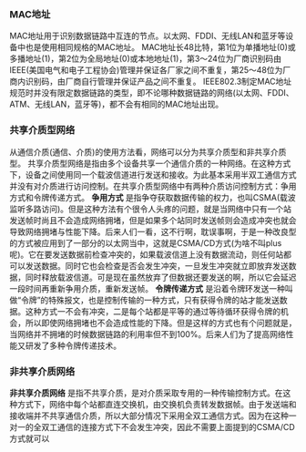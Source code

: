 ### MAC地址
MAC地址用于识别数据链路中互连的节点。以太网、FDDI、无线LAN和蓝牙等设备中也是使用相同规格的MAC地址。
MAC地址长48比特，第1位为单播地址(0)或多播地址(1)，第2位为全局地址(0)或本地地址(1)，第3～24位为厂商识别码由IEEE(美国电气和电子工程协会)管理并保证各厂家之间不重复，第25～48位为厂商内识别码，由厂商自行管理并保证产品之间不重复。
IEEE802.3制定MAC地址规范时并没有限定数据链路的类型，即不论哪种数据链路的网络(以太网、FDDI、ATM、无线LAN，蓝牙等)，都不会有相同的MAC地址出现。
### 共享介质型网络
从通信介质(通信、介质)的使用方法看，网络可以分为共享介质型和非共享介质型。
共享介质型网络是指由多个设备共享一个通信介质的一种网络。在这种方式下，设备之间使用同一个载波信道进行发送和接收。为此基本采用半双工通信方式并没有对介质进行访问控制。在共享介质型网络中有两种介质访问控制方式：争用方式和令牌传递方式。
**争用方式** 是指争夺获取数据传输的权力，也叫CSMA(载波监听多路访问)。但是这种方法有个很令人头疼的问题，就是当网络中只有一个站发送帧时尚且不会造成网络拥堵，但是如果多个站同时发送帧则会造成冲突也就会导致网络拥堵与性能下降。后来人们一看，这不行啊，耽误事啊，于是一种改良型的方式被应用到了一部分的以太网当中，这就是CSMA/CD方式(为啥不叫plus呢)。它在要发送数据前检查冲突的，如果载波信道上没有数据流动，则任何站都可以发送数据。同时它也会检查是否会发生冲突，一旦发生冲突就立即放弃发送数据，同时释放载波信道。可是现在虽然放弃了但数据还要发送的啊，所以它会延迟一段时间再重新争用介质，重新发送帧。
**令牌传递方式** 是沿着令牌环发送一种叫做“令牌”的特殊报文，也是控制传输的一种方式，只有获得令牌的站才能发送数据。这种方式一不会有冲突，二是每个站都是平等的通过等待循环获得令牌的机会，所以即使网络拥堵也不会造成性能的下降。但是这样的方式也有个问题就是，当网络并不拥堵的时候数据链路的利用率但不到100%。后来人们为了提高网络性能又研发了多种令牌传递技术。
### 非共享介质网络
**非共享介质网络** 是指不共享介质，是对介质采取专用的一种传输控制方式。在这种方式下，网络中每个站都直连交换机，由交换机负责转发数据帧。由于发送端和接收端并不共享通信介质，所以大部分情况下采用全双工通信方式。因为在这种一对一的全双工通信的连接方式下不会发生冲突，因此不需要上面提到的CSMA/CD方式就可以